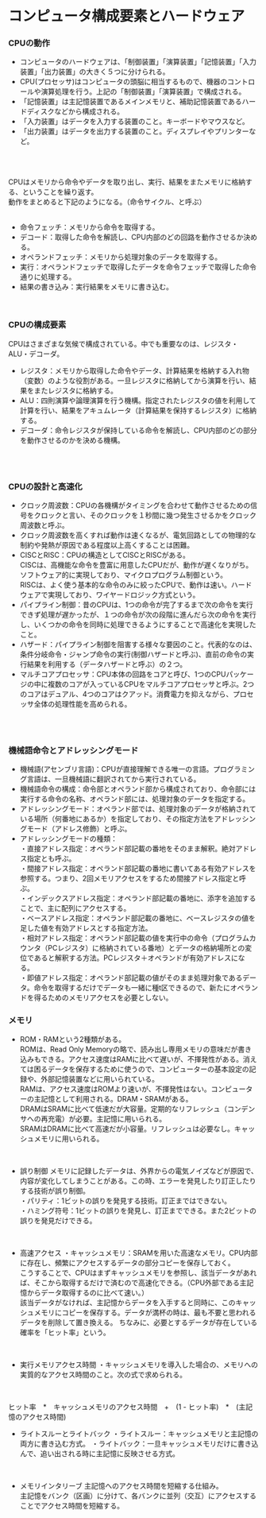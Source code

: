 # コンピュータ構成要素とハードウェア
### CPUの動作
- コンピュータのハードウェアは、「制御装置」「演算装置」「記憶装置」「入力装置」「出力装置」の大きく５つに分けられる。
- CPU(プロセッサ)はコンピュータの頭脳に相当するもので、機器のコントロールや演算処理を行う。上記の「制御装置」「演算装置」で構成される。
- 「記憶装置」は主記憶装置であるメインメモリと、補助記憶装置であるハードディスクなどから構成される。
- 「入力装置」はデータを入力する装置のこと。キーボードやマウスなど。
- 「出力装置」はデータを出力する装置のこと。ディスプレイやプリンターなど。
<br />
<br />

CPUはメモリから命令やデータを取り出し、実行、結果をまたメモリに格納する、ということを繰り返す。<br>
動作をまとめると下記のようになる。（命令サイクル、と呼ぶ）<br>
<br />

- 命令フェッチ：メモリから命令を取得する。
- デコード：取得した命令を解読し、CPU内部のどの回路を動作させるか決める。
- オペランドフェッチ：メモリから処理対象のデータを取得する。
- 実行：オペランドフェッチで取得したデータを命令フェッチで取得した命令通りに処理する。
- 結果の書き込み：実行結果をメモリに書き込む。
<br />

### CPUの構成要素
CPUはさまざまな気候で構成されている。中でも重要なのは、レジスタ・ALU・デコーダ。<br>
- レジスタ：メモリから取得した命令やデータ、計算結果を格納する入れ物（変数）のような役割がある。一旦レジスタに格納してから演算を行い、結果をまたレジスタに格納する。
- ALU：四則演算や論理演算を行う機構。指定されたレジスタの値を利用して計算を行い、結果をアキュムレータ（計算結果を保持するレジスタ）に格納する。
- デコーダ：命令レジスタが保持している命令を解読し、CPU内部のどの部分を動作させるのかを決める機構。
<br />
<br />

### CPUの設計と高速化
- クロック周波数：CPUの各機構がタイミングを合わせて動作させるための信号をクロックと言い、そのクロックを１秒間に幾つ発生させるかをクロック周波数と呼ぶ。
- クロック周波数を高くすれば動作は速くなるが、電気回路としての物理的な制約や発熱が原因である程度以上高くすることは困難。
- CISCとRISC：CPUの構造としてCISCとRISCがある。<br>
CISCは、高機能な命令を豊富に用意したCPUだが、動作が遅くなりがち。ソフトウェア的に実現しており、マイクロプログラム制御という。<br>
RISCは、よく使う基本的な命令のみに絞ったCPUで、動作は速い。ハードウェアで実現しており、ワイヤードロジック方式という。
- パイプライン制御：昔のCPUは、1つの命令が完了するまで次の命令を実行できず処理が遅かったが、１つの命令が次の段階に進んだら次の命令を実行し、いくつかの命令を同時に処理できるようにすることで高速化を実現したこと。
- ハザード：パイプライン制御を阻害する様々な要因のこと。代表的なのは、条件分岐命令・ジャンプ命令の実行(制御ハザードと呼ぶ)、直前の命令の実行結果を利用する（データハザードと呼ぶ）の２つ。
- マルチコアプロセッサ：CPU本体の回路をコアと呼び、1つのCPUパッケージの中に複数のコアが入っているCPUをマルチコアプロセッサと呼ぶ。2つのコアはデュアル、4つのコアはクアッド。消費電力を抑えながら、プロセッサ全体の処理性能を高められる。
<br />
<br />

### 機械語命令とアドレッシングモード
- 機械語(アセンブリ言語)：CPUが直接理解できる唯一の言語。プログラミング言語は、一旦機械語に翻訳されてから実行されている。
- 機械語命令の構成：命令部とオペランド部から構成されており、命令部には実行する命令の名称、オペランド部には、処理対象のデータを指定する。
- アドレッシングモード：オペランド部では、処理対象のデータが格納されている場所（何番地にあるか）を指定しており、その指定方法をアドレッシングモード（アドレス修飾）と呼ぶ。
- アドレッシングモードの種類：<br>
・直接アドレス指定：オペランド部記載の番地をそのまま解釈。絶対アドレス指定とも呼ぶ。<br>
・間接アドレス指定：オペランド部記載の番地に書いてある有効アドレスを参照する。つまり、2回メモリアクセスをするため間接アドレス指定と呼ぶ。<br>
・インデックスアドレス指定：オペランド部記載の番地に、添字を追加することで、主に配列にアクセスする。<br>
・ベースアドレス指定：オペランド部記載の番地に、ベースレジスタの値を足した値を有効アドレスとする指定方法。<br>
・相対アドレス指定：オペランド部記載の値を実行中の命令（プログラムカウンタ（PCレジスタ）に格納されている番地）とデータの格納場所との変位であると解釈する方法。PCレジスタ＋オペランドが有効アドレスになる。<br>
・即値アドレス指定：オペランド部記載の値がそのまま処理対象であるデータ。命令を取得するだけでデータも一緒に種t区できるので、新たにオペランドを得るためのメモリアクセスを必要としない。

### メモリ
- ROM・RAMという2種類がある。<br>
ROMは、Read Only Memoryの略で、読み出し専用メモリの意味だが書き込みもできる。アクセス速度はRAMに比べて遅いが、不揮発性がある。消えては困るデータを保存するために使うので、コンピューターの基本設定の記録や、外部記憶装置などに用いられている。<br>
RAMは、アクセス速度はROMより速いが、不揮発性はない。コンピューターの主記憶として利用される。DRAM・SRAMがある。<br>
DRAMはSRAMに比べて低速だが大容量。定期的なリフレッシュ（コンデンサへの再充電）が必要。主記憶に用いられる。<br>
SRAMはDRAMに比べて高速だが小容量。リフレッシュは必要なし。キャッシュメモリに用いられる。<br>
<br />

- 誤り制御
メモリに記録したデータは、外界からの電気ノイズなどが原因で、内容が変化してしまうことがある。この時、エラーを発見したり訂正したりする技術が誤り制御。<br>
・パリティ：1ビットの誤りを発見する技術。訂正まではできない。<br>
・ハミング符号：1ビットの誤りを発見し、訂正までできる。また2ビットの誤りを発見だけできる。
<br />

- 高速アクセス
・キャッシュメモリ：SRAMを用いた高速なメモリ。CPU内部に存在し、頻繁にアクセスするデータの部分コピーを保存しておく。<br>
こうすることで、CPUはまずキャッシュメモリを参照し、該当データがあれば、そこから取得するだけで済むので高速化できる。（CPU外部である主記憶からデータ取得するのに比べて速い。）<br>
該当データがなければ、主記憶からデータを入手すると同時に、このキャッシュメモリにコピーを保存する。データが満杯の時は、最も不要と思われるデータを削除して置き換える。
ちなみに、必要とするデータが存在している確率を「ヒット率」という。
<br />

- 実行メモリアクセス時間
・キャッシュメモリを導入した場合の、メモリへの実質的なアクセス時間のこと。次の式で求められる。<br>
<br />

ヒット率　*　キャッシュメモリのアクセス時間　+　(1 - ヒット率)　*　(主記憶のアクセス時間)
<br />

- ライトスルーとライトバック
・ライトスルー：キャッシュメモリと主記憶の両方に書き込む方式。
・ライトバック：一旦キャッシュメモリだけに書き込んで、追い出される時に主記憶に反映させる方式。
<br />

- メモリインタリーブ
主記憶へのアクセス時間を短縮する仕組み。<br>
主記憶をバンク（区画）に分けて、各バンクに並列（交互）にアクセスすることでアクセス時間を短縮する。
